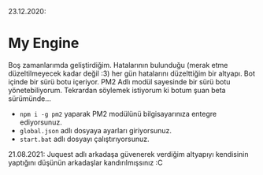 23.12.2020:
# My Engine

Boş zamanlarımda geliştirdiğim. Hatalarının bulunduğu (merak etme düzeltilmeyecek kadar değil :3) her gün hatalarını düzelttiğim bir altyapı. Bot içinde bir sürü botu içeriyor. PM2 Adlı modül sayesinde bir sürü botu yönetebiliyorum. Tekrardan söylemek istiyorum ki botum şuan beta sürümünde...

- `npm i -g pm2` yaparak PM2 modülünü bilgisayarınıza entegre ediyorsunuz.
- `global.json` adlı dosyaya ayarları giriyorsunuz.
- `start.bat` adlı dosyayı çalıştırıyorsunuz.

21.08.2021:
Juquest adlı arkadaşa güvenerek verdiğim altyapıyı kendisinin yaptığını düşünün arkadaşlar kandırılmışsınız :C
